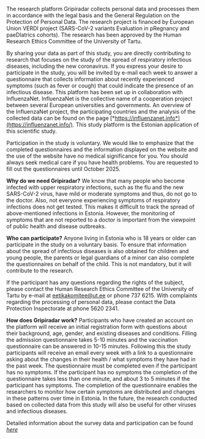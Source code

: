 The research platform Gripiradar collects personal data and processes
them in accordance with the legal basis and the General Regulation on
the Protection of Personal Data. The research project is financed by
European Union VERDI project (SARS-CoV-2 variants Evaluation in
pRegnancy and paeDIatrics cohorts). The research has been approved by
the Human Research Ethics Committee of the University of Tartu.

By sharing your data as part of this study, you are directly
contributing to research that focuses on the study of the spread of
respiratory infectious diseases, including the new coronavirus. If you
express your desire to participate in the study, you will be invited by
e-mail each week to answer a questionnaire that collects information
about recently experienced symptoms (such as fever or cough) that could
indicate the presence of an infectious disease. This platform has been
set up in collaboration with InfluenzaNet. InfluenzaNet is the
collective name of a cooperation project between several European
universities and governments. An overview of the InfluenzaNet project,
the participating countries and the analysis of the collected data can
be found on the page
[*https://influenzanet.info*](https://influenzanet.info/). This study
platform is the Estonian application of this scientific study.

Participation in the study is voluntary. We would like to emphasize that
the completed questionnaires and the information displayed on the
website and the use of the website have no medical significance for you.
You should always seek medical care if you have health problems. You are
requested to fill out the questionnaires until October 2025.

**Why do we need Gripiradar?** We know that many people who become
infected with upper respiratory infections, such as the flu and the new
SARS-CoV-2 virus, have mild or moderate symptoms and thus, do not go to
the doctor. Also, not everyone experiencing symptoms of respiratory
infections does not get tested. This makes it difficult to track the
spread of above-mentioned infections in Estonia. However, the monitoring
of symptoms that are not reported to a doctor is important from the
viewpoint of public health and disease outbreaks.

**Who can participate?** Anyone living in Estonia who is 18 years or
older can participate in the study on a voluntary basis. To ensure that
information about the spread of infectious diseases is also obtained for
children and young people, the parents or legal guardians of a minor can
also complete the questionnaires on behalf of the child. This is not
mandatory, but it will contribute to the research.

If the participant has any questions regarding the rights of the
subject, please contact the Human Research Ethics Committee of the
University of Tartu by e-mail at eetikakomitee@ut.ee or phone 737 6215.
With complaints regarding the processing of personal data, please
contact the Data Protection Inspectorate at phone 5620 2341.

**How does Gripiradar work?** Participants who have created an account
on the platform will receive an initial registration form with questions
about their background, age, gender, and existing diseases and
conditions. Filling the admission questionnaire takes 5-10 minutes and
the vaccination questionnaire can be answered in 10-15 minutes.
Following this the study participants will receive an email every week
with a link to a questionnaire asking about the changes in their health
/ what symptoms they have had in the past week. The questionnaire must
be completed even if the participant has no symptoms. If the participant
has no symptoms the completion of the questionnaire takes less than one
minute, and about 3 to 5 minutes if the participant has symptoms. The
completion of the questionnaire enables the researchers to monitor how
certain symptoms are distributed and changes in these patterns over time
in Estonia. In the future, the research conducted based on collected
data from this study will also be useful for other viruses and
infectious diseases.

Detailed information about the survey data and participation can be
found [*here*](/info)